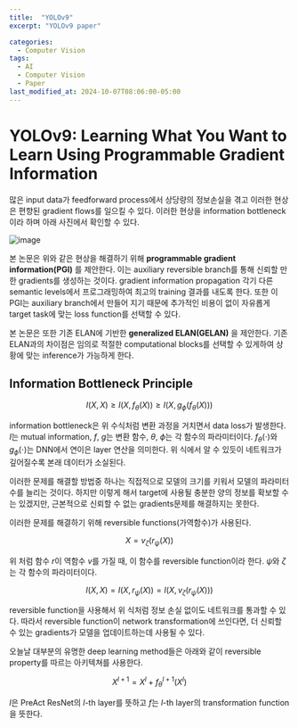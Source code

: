 ```yaml
---
title:  "YOLOv9"
excerpt: "YOLOv9 paper"

categories:
  - Computer Vision
tags:
  - AI
  - Computer Vision
  - Paper
last_modified_at: 2024-10-07T08:06:00-05:00
---
```


# YOLOv9: Learning What You Want to Learn Using Programmable Gradient Information

많은 input data가 feedforward process에서 상당량의 정보손실을 겪고 이러한 현상은 편향된 gradient flows를 일으킬 수 있다.
이러한 현상을 information bottleneck이라 하며 아래 사진에서 확인할 수 있다. 

![image](https://github.com/user-attachments/assets/7a55496a-bdeb-4902-8ca5-cd89aeb8a572)

본 논문은 위와 같은 현상을 해결하기 위해  **programmable gradient information(PGI)** 를 제안한다. 
이는 auxiliary reversible branch를 통해 신뢰할 만한 gradients를 생성하는 것이다. 
gradient information propagation 각기 다른 semantic levels에서 프로그래밍하여 최고의 training 결과를 내도록 한다. 
또한 이 PGI는 auxiliary branch에서 만들어 지기 때문에 추가적인 비용이 없이 자유롭게 target task에 맞는 loss function를 선택할 수 있다. 

본 논문은 또한 기존 ELAN에 기반한 **generalized ELAN(GELAN)** 을 제안한다. 기존 ELAN과의 차이점은 임의로 적절한 computational blocks를
선택할 수 있게하여 상황에 맞는 inference가 가능하게 한다. 

## Information Bottleneck Principle

$$I(X, X) \ge I(X, f_{\theta}(X)) \ge I(X, g_{\phi}(f_{\theta}(X)))$$ 

information bottleneck은 위 수식처럼 변환 과정을 거치면서 data loss가 발생한다. $I$는 mutual information, $f$, $g$는 변환 함수,
$\theta$, $\phi$는 각 함수의 파라미터이다. $f_{\theta}(\cdot)$와 $g_{\phi}(\cdot)$는 DNN에서 연이은 layer 연산을 의미한다. 
위 식에서 알 수 있듯이 네트워크가 깊어질수록 본래 데이터가 소실된다. 

이러한 문제를 해결할 방법중 하나는 직접적으로 모델의 크기를 키워서 모델의 파라미터 수를 늘리는 것이다. 하지만 이렇게 해서 target에
사용될 충분한 양의 정보를 확보할 수는 있겠지만, 근본적으로 신뢰할 수 없는 gradients문제를 해결하지는 못한다. 

이러한 문제를 해결하기 위해 reversible functions(가역함수)가 사용된다. 

$$X = v_{\zeta}(r_{\psi}(X))$$

위 처럼 함수 $r$이 역함수 $v$를 가질 때, 이 함수를 reversible function이라 한다. $\psi$와 $\zeta$는 각 함수의 파라미터이다. 

$$I(X, X) = I(X, r_{\psi}(X)) = I(X, v_{\zeta}(r_{\psi}(X)))$$ 

reversible function을 사용해서 위 식처럼 정보 손실 없이도 네트워크를 통과할 수 있다. 
따라서 reversible function이 network transformation에 쓰인다면, 더 신뢰할 수 있는 gradients가 모델을 업데이트하는데 사용될 수 있다. 

오늘날 대부분의 유명한 deep learning method들은 아래와 같이 reversible property를 따르는 아키텍쳐를 사용한다. 

$$X^{l+1} = X^l + f_{\theta}^{l+1}(X^l)$$

$l$은 PreAct ResNet의 $l$-th layer를 뜻하고 $f$는 $l$-th layer의 transformation function을 뜻한다. 


